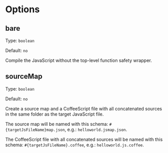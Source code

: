 # Options

## bare

Type: `boolean`

Default: `no`

Compile the JavaScript without the top-level function safety wrapper.

## sourceMap

Type: `boolean`

Default: `no`

Create a source map and a CoffeeScript file with all concatenated sources in
the same folder as the target JavaScript file. 

The source map will be named with this schema: `#{targetJsFileName}map.json`,
e.g.: `helloworld.jsmap.json`.

The CoffeeScript file with all concatenated  sources will be named with this
schema: `#{targetJsFileName}.coffee`, e.g.: `helloworld.js.coffee`.

